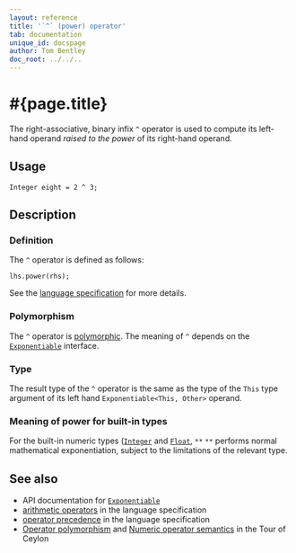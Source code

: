 ```yaml
---
layout: reference
title: '`^` (power) operator'
tab: documentation
unique_id: docspage
author: Tom Bentley
doc_root: ../../..
---
```


# #{page.title}

The right-associative, binary infix `^` operator is used to compute its left-hand 
operand *raised to the power* of its right-hand operand.

## Usage 

<!-- try: -->
    Integer eight = 2 ^ 3;

## Description

### Definition

The `^` operator is defined as follows:

<!-- check:none -->
<!-- try: -->
    lhs.power(rhs);

See the [language specification](#{site.urls.spec_current}#arithmetic) for more details.

### Polymorphism

The `^` operator is [polymorphic](#{page.doc_root}/reference/operator/operator-polymorphism). 
The meaning of `^` depends on the 
[`Exponentiable`](#{site.urls.apidoc_current}/Exponentiable.type.html) interface.

### Type

The result type of the `^` operator is the same as the type of the `This` type argument of its left hand 
`Exponentiable<This, Other>` operand.

### Meaning of power for built-in types

For the built-in numeric types ([`Integer`](#{site.urls.apidoc_current}/Integer.type.html) and
[`Float`](#{site.urls.apidoc_current}/Float.type.html), `**` 
`**` performs normal mathematical exponentiation, subject to the limitations
of the relevant type.


## See also

* API documentation for [`Exponentiable`](#{site.urls.apidoc_current}/Exponentiable.type.html)
* [arithmetic operators](#{site.urls.spec_current}#arithmetic) in the 
  language specification
* [operator precedence](#{site.urls.spec_current}#operatorprecedence) in the 
  language specification
* [Operator polymorphism](#{page.doc_root}/tour/language-module/#operator_polymorphism) 
  and 
  [Numeric operator semantics](#{page.doc_root}/tour/language-module/#numeric_operator_semantics) 
  in the Tour of Ceylon
